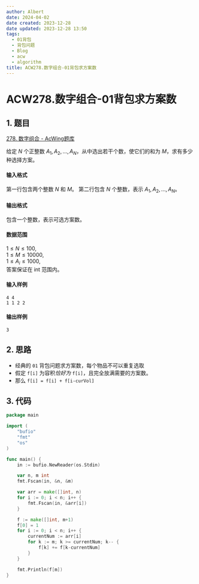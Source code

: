 ```yaml
---
author: Albert
date: 2024-04-02
date created: 2023-12-28
date updated: 2023-12-28 13:50
tags:
  - 01背包
  - 背包问题
  - Blog
  - acw
  - algorithm
title: ACW278.数字组合-01背包求方案数
---
```


# ACW278.数字组合-01背包求方案数

## 1. 题目

[278. 数字组合 - AcWing题库](https://www.acwing.com/problem/content/280/)

给定 $N$ 个正整数 $A_1,A_2,…,A_N$，从中选出若干个数，使它们的和为 $M$，求有多少种选择方案。

#### 输入格式

第一行包含两个整数 $N$ 和 $M$。
第二行包含 $N$ 个整数，表示 $A_1,A_2,…,A_N$。

#### 输出格式

包含一个整数，表示可选方案数。

#### 数据范围

$1 \le N \le 100$,  
$1 \le M \le 10000$,  
$1 \le A_i \le 1000$,  
答案保证在 int 范围内。

#### 输入样例

```
4 4
1 1 2 2
```

#### 输出样例

```
3
```

## 2. 思路

- 经典的 `01` 背包问题求方案数，每个物品不可以重复选取
- 假定  `f[i]`  为容积*恰好为* `f[i]`，且完全放满需要的方案数。
- 那么 `f[i] = f[i] + f[i-curVol]`

## 3. 代码

```go
package main

import (
	"bufio"
	"fmt"
	"os"
)

func main() {
	in := bufio.NewReader(os.Stdin)

	var n, m int
	fmt.Fscan(in, &n, &m)

	var arr = make([]int, n)
	for i := 0; i < n; i++ {
		fmt.Fscan(in, &arr[i])
	}

	f := make([]int, m+1)
	f[0] = 1
	for i := 0; i < n; i++ {
		currentNum := arr[i]
		for k := m; k >= currentNum; k-- {
			f[k] += f[k-currentNum]
		}
	}

	fmt.Println(f[m])
}

```
